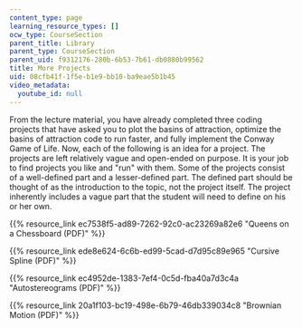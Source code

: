 ```yaml
---
content_type: page
learning_resource_types: []
ocw_type: CourseSection
parent_title: Library
parent_type: CourseSection
parent_uid: f9312176-280b-6b53-7b61-db0880b99562
title: More Projects
uid: 08cfb41f-1f5e-b1e9-bb10-ba9eae5b1b45
video_metadata:
  youtube_id: null
---
```


From the lecture material, you have already completed three coding projects that have asked you to plot the basins of attraction, optimize the basins of attraction code to run faster, and fully implement the Conway Game of Life. Now, each of the following is an idea for a project. The projects are left relatively vague and open-ended on purpose. It is your job to find projects you like and "run" with them. Some of the projects consist of a well-defined part and a lesser-defined part. The defined part should be thought of as the introduction to the topic, not the project itself. The project inherently includes a vague part that the student will need to define on his or her own.

{{% resource_link ec7538f5-ad89-7262-92c0-ac23269a82e6 "Queens on a Chessboard (PDF)" %}}

{{% resource_link ede8e624-6c6b-ed99-5cad-d7d95c89e965 "Cursive Spline (PDF)" %}}

{{% resource_link ec4952de-1383-7ef4-0c5d-fba40a7d3c4a "Autostereograms (PDF)" %}}

{{% resource_link 20a1f103-bc19-498e-6b79-46db339034c8 "Brownian Motion (PDF)" %}}